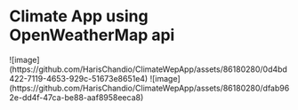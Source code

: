 <h1>Climate App using OpenWeatherMap api</h1>
![image](https://github.com/HarisChandio/ClimateWepApp/assets/86180280/0d4bd422-7119-4653-929c-51673e8651e4)
![image](https://github.com/HarisChandio/ClimateWepApp/assets/86180280/dfab962e-dd4f-47ca-be88-aaf8958eeca8)




